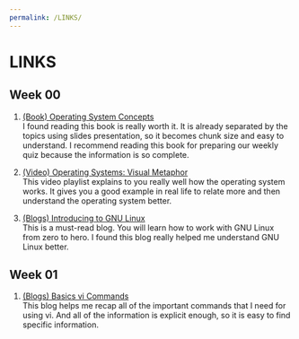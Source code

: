 ```yaml
---
permalink: /LINKS/
---
```


# LINKS

## Week 00

1. [(Book) Operating System Concepts](https://www.os-book.com/OS10/slide-dir/index.html)<br>
I found reading this book is really worth it. It is already separated by the topics using slides presentation, so it becomes chunk size and easy to understand.
I recommend reading this book for preparing our weekly quiz because the information is so complete.

2. [(Video) Operating Systems: Visual Metaphor](https://www.youtube.com/playlist?list=PLqoiDr4YpRdm_nzFhCDuj74P8ul5z7SdO)<br>
This video playlist explains to you really well how the operating system works. 
It gives you a good example in real life to relate more and then understand the operating system better.

3. [(Blogs) Introducing to GNU Linux](https://osp4diss.vlsm.org/Welcome2GNULinux.html)<br>
This is a must-read blog. You will learn how to work with GNU Linux from zero to hero. I found this blog really helped me understand GNU Linux better.


## Week 01

1. [(Blogs) Basics vi Commands](https://www.cs.colostate.edu/helpdocs/vi.html)<br>
This blog helps me recap all of the important commands that I need for using vi. And all of the information is explicit enough, so it is easy to find specific information.
